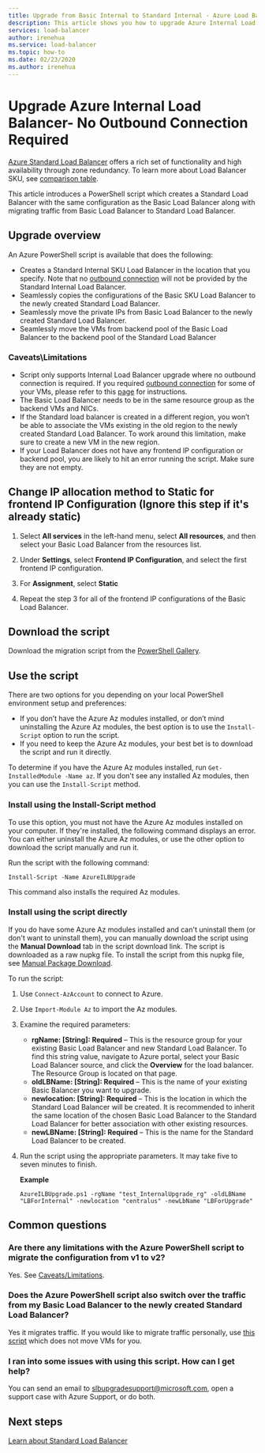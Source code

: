 ```yaml
---
title: Upgrade from Basic Internal to Standard Internal - Azure Load Balancer
description: This article shows you how to upgrade Azure Internal Load Balancer from Basic SKU to Standard SKU
services: load-balancer
author: irenehua
ms.service: load-balancer
ms.topic: how-to
ms.date: 02/23/2020
ms.author: irenehua
---
```


# Upgrade Azure Internal Load Balancer- No Outbound Connection Required
[Azure Standard Load Balancer](load-balancer-overview.md) offers a rich set of functionality and high availability through zone redundancy. To learn more about Load Balancer SKU, see [comparison table](https://docs.microsoft.com/azure/load-balancer/skus#skus).

This article introduces a PowerShell script which creates a Standard Load Balancer with the same configuration as the Basic Load Balancer along with migrating traffic from Basic Load Balancer to Standard Load Balancer.

## Upgrade overview

An Azure PowerShell script is available that does the following:

* Creates a Standard Internal SKU Load Balancer in the location that you specify. Note that no [outbound connection](https://docs.microsoft.com/azure/load-balancer/load-balancer-outbound-connections) will not be provided by the Standard Internal Load Balancer.
* Seamlessly copies the configurations of the Basic SKU Load Balancer to the newly created Standard Load Balancer.
* Seamlessly move the private IPs from Basic Load Balancer to the newly created Standard Load Balancer.
* Seamlessly move the VMs from backend pool of the Basic Load Balancer to the backend pool of the Standard Load Balancer

### Caveats\Limitations

* Script only supports Internal Load Balancer upgrade where no outbound connection is required. If you required [outbound connection](https://docs.microsoft.com/azure/load-balancer/load-balancer-outbound-connections) for some of your VMs, please refer to this [page](upgrade-InternalBasic-To-PublicStandard.md) for instructions. 
* The Basic Load Balancer needs to be in the same resource group as the backend VMs and NICs.
* If the Standard load balancer is created in a different region, you won’t be able to associate the VMs existing in the old region to the newly created Standard Load Balancer. To work around this limitation, make sure to create a new VM in the new region.
* If your Load Balancer does not have any frontend IP configuration or backend pool, you are likely to hit an error running the script. Make sure they are not empty.

## Change IP allocation method to Static for frontend IP Configuration (Ignore this step if it's already static)

1. Select **All services** in the left-hand menu, select **All resources**, and then select your Basic Load Balancer from the resources list.

2. Under **Settings**, select **Frontend IP Configuration**, and select the first frontend IP configuration. 

3. For **Assignment**, select **Static**

4. Repeat the step 3 for all of the frontend IP configurations of the Basic Load Balancer.


## Download the script

Download the migration script from the  [PowerShell Gallery](https://www.powershellgallery.com/packages/AzureILBUpgrade/4.0).
## Use the script

There are two options for you depending on your local PowerShell environment setup and preferences:

* If you don’t have the Azure Az modules installed, or don’t mind uninstalling the Azure Az modules, the best option is to use the `Install-Script` option to run the script.
* If you need to keep the Azure Az modules, your best bet is to download the script and run it directly.

To determine if you have the Azure Az modules installed, run `Get-InstalledModule -Name az`. If you don't see any installed Az modules, then you can use the `Install-Script` method.

### Install using the Install-Script method

To use this option, you must not have the Azure Az modules installed on your computer. If they're installed, the following command displays an error. You can either uninstall the Azure Az modules, or use the other option to download the script manually and run it.
  
Run the script with the following command:

`Install-Script -Name AzureILBUpgrade`

This command also installs the required Az modules.  

### Install using the script directly

If you do have some Azure Az modules installed and can't uninstall them (or don't want to uninstall them), you can manually download the script using the **Manual Download** tab in the script download link. The script is downloaded as a raw nupkg file. To install the script from this nupkg file, see [Manual Package Download](/powershell/scripting/gallery/how-to/working-with-packages/manual-download).

To run the script:

1. Use `Connect-AzAccount` to connect to Azure.

1. Use `Import-Module Az` to import the Az modules.

1. Examine the required parameters:

   * **rgName: [String]: Required** – This is the resource group for your existing Basic Load Balancer and new Standard Load Balancer. To find this string value, navigate to Azure portal, select your Basic Load Balancer source, and click the **Overview** for the load balancer. The Resource Group is located on that page.
   * **oldLBName: [String]: Required** – This is the name of your existing Basic Balancer you want to upgrade. 
   * **newlocation: [String]: Required** – This is the location in which the Standard Load Balancer will be created. It is recommended to inherit the same location of the chosen Basic Load Balancer to the Standard Load Balancer for better association with other existing resources.
   * **newLBName: [String]: Required** – This is the name for the Standard Load Balancer to be created.
1. Run the script using the appropriate parameters. It may take five to seven minutes to finish.

    **Example**

   ```azurepowershell
   AzureILBUpgrade.ps1 -rgName "test_InternalUpgrade_rg" -oldLBName "LBForInternal" -newlocation "centralus" -newLbName "LBForUpgrade"
   ```

## Common questions

### Are there any limitations with the Azure PowerShell script to migrate the configuration from v1 to v2?

Yes. See [Caveats/Limitations](#caveatslimitations).

### Does the Azure PowerShell script also switch over the traffic from my Basic Load Balancer to the newly created Standard Load Balancer?

Yes it migrates traffic. If you would like to migrate traffic personally, use [this script](https://www.powershellgallery.com/packages/AzureILBUpgrade/1.0) which does not move VMs for you.

### I ran into some issues with using this script. How can I get help?
  
You can send an email to slbupgradesupport@microsoft.com, open a support case with Azure Support, or do both.

## Next steps

[Learn about Standard Load Balancer](load-balancer-overview.md)
